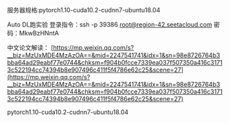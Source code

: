 服务器规格:pytorch1.10-cuda10.2-cudnn7-ubuntu18.04

Auto DL跑实验
登录指令：ssh -p 39386 root@region-42.seetacloud.com
密码：MkwBzHNntA

中文论文解读：
[https://mp.weixin.qq.com/s?__biz=MzUxMDE4MzAzOA==&mid=2247541741&idx=1&sn=98e8726764b3bba64ad29eabf77e0744&chksm=f904b0fcce7339ea037f507350a416c31713c522194cc74394b8e907496c411f5f4786e62c25&scene=27](https://mp.weixin.qq.com/s?__biz=MzUxMDE4MzAzOA==&mid=2247541741&idx=1&sn=98e8726764b3bba64ad29eabf77e0744&chksm=f904b0fcce7339ea037f507350a416c31713c522194cc74394b8e907496c411f5f4786e62c25&scene=27)

 pytorch1.10-cuda10.2-cudnn7-ubuntu18.04

 
